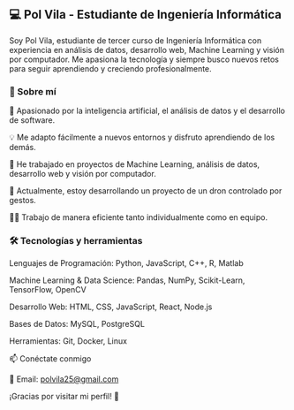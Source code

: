## 💻 Pol Vila - Estudiante de Ingeniería Informática   ##

Soy Pol Vila, estudiante de tercer curso de Ingeniería Informática con experiencia en análisis de datos, desarrollo web, Machine Learning y visión por computador. Me apasiona la tecnología y siempre busco nuevos retos para seguir aprendiendo y creciendo profesionalmente.

### 🚀 Sobre mí

  📌 Apasionado por la inteligencia artificial, el análisis de datos y el desarrollo de software.

  💡 Me adapto fácilmente a nuevos entornos y disfruto aprendiendo de los demás.

  🤖 He trabajado en proyectos de Machine Learning, análisis de datos, desarrollo web y visión por computador.

  🚁 Actualmente, estoy desarrollando un proyecto de un dron controlado por gestos.

  👨‍💻 Trabajo de manera eficiente tanto individualmente como en equipo.

### 🛠️ Tecnologías y herramientas

Lenguajes de Programación: Python, JavaScript, C++, R, Matlab

Machine Learning & Data Science: Pandas, NumPy, Scikit-Learn, TensorFlow, OpenCV

Desarrollo Web: HTML, CSS, JavaScript, React, Node.js

Bases de Datos: MySQL, PostgreSQL

Herramientas: Git, Docker, Linux

📫 Conéctate conmigo



📩 Email: polvila25@gmail.com

¡Gracias por visitar mi perfil! 🚀
